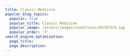 ```yaml
---
title: Classic Medicine
popular_blog_topics:
  popular: true
  popular_title: Classic Medicine
  popular_image: /assets/images/conditions/DSC07519.jpg
  popular_order: '7'
search_engine_optimization:
  page_title:
  page_description:
---
```


